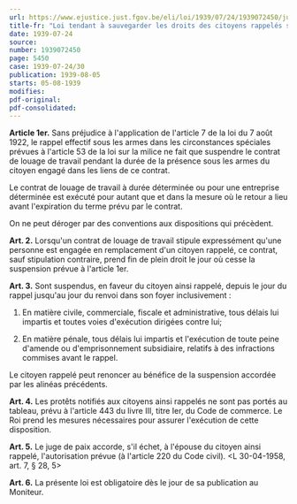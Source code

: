 ```yaml
---
url: https://www.ejustice.just.fgov.be/eli/loi/1939/07/24/1939072450/justel
title-fr: "Loi tendant à sauvegarder les droits des citoyens rappelés sous les armes."
date: 1939-07-24
source:
number: 1939072450
page: 5450
case: 1939-07-24/30
publication: 1939-08-05
starts: 05-08-1939
modifies:
pdf-original:
pdf-consolidated:
---
```


**Article 1er.** Sans préjudice à l'application de l'article 7 de la loi du 7 août 1922, le rappel effectif sous les armes dans les circonstances spéciales prévues à l'article 53 de la loi sur la milice ne fait que suspendre le contrat de louage de travail pendant la durée de la présence sous les armes du citoyen engagé dans les liens de ce contrat.

Le contrat de louage de travail à durée déterminée ou pour une entreprise déterminée est exécuté pour autant que et dans la mesure où le retour a lieu avant l'expiration du terme prévu par le contrat.

On ne peut déroger par des conventions aux dispositions qui précèdent.

**Art. 2.** Lorsqu'un contrat de louage de travail stipule expressément qu'une personne est engagée en remplacement d'un citoyen rappelé, ce contrat, sauf stipulation contraire, prend fin de plein droit le jour où cesse la suspension prévue à l'article 1er.

**Art. 3.** Sont suspendus, en faveur du citoyen ainsi rappelé, depuis le jour du rappel jusqu'au jour du renvoi dans son foyer inclusivement :

1. En matière civile, commerciale, fiscale et administrative, tous délais lui impartis et toutes voies d'exécution dirigées contre lui;

2. En matière pénale, tous délais lui impartis et l'exécution de toute peine d'amende ou d'emprisonnement subsidiaire, relatifs à des infractions commises avant le rappel.

Le citoyen rappelé peut renoncer au bénéfice de la suspension accordée par les alinéas précédents.

**Art. 4.** Les protêts notifiés aux citoyens ainsi rappelés ne sont pas portés au tableau, prévu à l'article 443 du livre III, titre Ier, du Code de commerce. Le Roi prend les mesures nécessaires pour assurer l'exécution de cette disposition.

**Art. 5.** Le juge de paix accorde, s'il échet, à l'épouse du citoyen ainsi rappelé, l'autorisation prévue (à l'article 220 du Code civil). <L 30-04-1958, art. 7, § 28, 5>

**Art. 6.** La présente loi est obligatoire dès le jour de sa publication au Moniteur.
